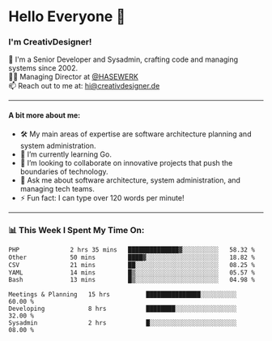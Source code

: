 # Hello Everyone 👋

### I'm CreativDesigner!

🔭 I'm a Senior Developer and Sysadmin, crafting code and managing systems since 2002.  
👨‍💼 Managing Director at [@HASEWERK](https://github.com/HASEWERK)  
📫 Reach out to me at: [hi@creativdesigner.de](mailto:hi@creativdesigner.de)  

---

#### A bit more about me:

- 🛠 My main areas of expertise are software architecture planning and system administration.
- 🌱 I’m currently learning Go.
- 👯 I’m looking to collaborate on innovative projects that push the boundaries of technology.
- 💬 Ask me about software architecture, system administration, and managing tech teams.
- ⚡ Fun fact: I can type over 120 words per minute!  

---

### 📊 **This Week I Spent My Time On:**

<!--START_SECTION:waka-->

```txt
PHP              2 hrs 35 mins   ██████████████▓░░░░░░░░░░   58.32 %
Other            50 mins         ████▓░░░░░░░░░░░░░░░░░░░░   18.82 %
CSV              21 mins         ██░░░░░░░░░░░░░░░░░░░░░░░   08.25 %
YAML             14 mins         █▒░░░░░░░░░░░░░░░░░░░░░░░   05.57 %
Bash             13 mins         █▒░░░░░░░░░░░░░░░░░░░░░░░   04.98 %
```

<!--END_SECTION:waka-->

```text
Meetings & Planning   15 hrs          ███████████████░░░░░░░░░░   60.00 % 
Developing            8 hrs           ████████░░░░░░░░░░░░░░░░░   32.00 % 
Sysadmin              2 hrs           █░░░░░░░░░░░░░░░░░░░░░░░░   08.00 %

